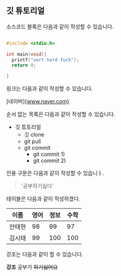 ## 깃 튜토리얼

소스코드 블록은 다음과 같이 작성할 수 있습니다.

```c

#include <stdio.h>

int main(void){
  printf("vert hard fuck");
  return 0;

}
```
링크는 다음과 같이 작성할 수 있습니다.

[네이버]{www.naver.com}

순서 없는 목록은 다음과 같이 작성할 수 있습니다.

* 깃 튜토리얼
  * 깃 clone
  * git pull
  * git commit
    * git commit 1)
    * git commit 2)
    
   
인용 구문은 다음과 같이 작성할 수 있습니ㅏ.

> '공부하기싫다'

테이블은 다음과 같이 작성하겠다.

이름|영어|정보|수학
---|---|---|---|
안태현|98|99|97
김시태|99|100|100

강조는 다음과 같이 할 수 있습니다.

**강조** 공부가 ~~하기싫어요~~
